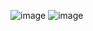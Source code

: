 ![image](https://user-images.githubusercontent.com/122611579/217044225-e68fa0a2-56a4-423e-bb48-1aa751869409.png)
![image](https://user-images.githubusercontent.com/122611579/217727887-81f95144-220e-4fd7-8ce6-da7135560fd0.png)
